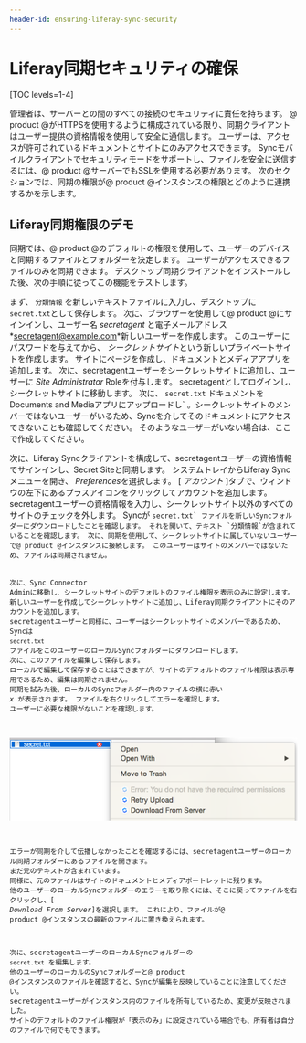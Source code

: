 ```yaml
---
header-id: ensuring-liferay-sync-security
---
```


# Liferay同期セキュリティの確保

[TOC levels=1-4]

管理者は、サーバーとの間のすべての接続のセキュリティに責任を持ちます。 @ product @がHTTPSを使用するように構成されている限り、同期クライアントはユーザー提供の資格情報を使用して安全に通信します。 ユーザーは、アクセスが許可されているドキュメントとサイトにのみアクセスできます。 Syncモバイルクライアントでセキュリティモードをサポートし、ファイルを安全に送信するには、@ product @サーバーでもSSLを使用する必要があります。 次のセクションでは、同期の権限が@ product @インスタンスの権限とどのように連携するかを示します。

## Liferay同期権限のデモ

同期では、@ product @のデフォルトの権限を使用して、ユーザーのデバイスと同期するファイルとフォルダーを決定します。 ユーザーがアクセスできるファイルのみを同期できます。 デスクトップ同期クライアントをインストールした後、次の手順に従ってこの機能をテストします。

まず、 `分類情報` を新しいテキストファイルに入力し、デスクトップに `secret.txt`として保存します。 次に、ブラウザーを使用して@ product @にサインインし、ユーザー名 *secretagent* と電子メールアドレス *<secretagent@example.com>*新しいユーザーを作成します。 このユーザーにパスワードを与えてから、 *シークレットサイト*という新しいプライベートサイトを作成します。 サイトにページを作成し、ドキュメントとメディアアプリを追加します。 次に、secretagentユーザーをシークレットサイトに追加し、ユーザーに *Site Administrator* Roleを付与します。 secretagentとしてログインし、シークレットサイトに移動します。 次に、 `secret.txt` ドキュメントをDocuments and Mediaアプリにアップロードし` 。シークレットサイトのメンバーではないユーザーがいるため、Syncを介してそのドキュメントにアクセスできないことも確認してください。 そのようなユーザーがいない場合は、ここで作成してください。</p>

<p spaces-before="0">次に、Liferay Syncクライアントを構成して、secretagentユーザーの資格情報でサインインし、Secret Siteと同期します。 システムトレイからLiferay Syncメニューを開き、 <em x-id="3">Preferences</em>を選択します。 [ <em x-id="3">アカウント</em> ]タブで、ウィンドウの左下にあるプラスアイコンをクリックしてアカウントを追加します。 secretagentユーザーの資格情報を入力し、シークレットサイト以外のすべてのサイトのチェックを外します。 Syncが <code>secret.txt` ファイルを新しいSyncフォルダーにダウンロードしたことを確認します。 それを開いて、テキスト `分類情報`が含まれていることを確認します。 次に、同期を使用して、シークレットサイトに属していないユーザーで@ product @インスタンスに接続します。 このユーザーはサイトのメンバーではないため、ファイルは同期されません。

次に、Sync Connector Adminに移動し、シークレットサイトのデフォルトのファイル権限を表示のみに設定します。 新しいユーザーを作成してシークレットサイトに追加し、Liferay同期クライアントにそのアカウントを追加します。 secretagentユーザーと同様に、ユーザーはシークレットサイトのメンバーであるため、Syncは `secret.txt` ファイルをこのユーザーのローカルSyncフォルダーにダウンロードします。 次に、このファイルを編集して保存します。 ローカルで編集して保存することはできますが、サイトのデフォルトのファイル権限は表示専用であるため、編集は同期されません。 同期を試みた後、ローカルのSyncフォルダー内のファイルの横に赤い *x* が表示されます。 ファイルを右クリックしてエラーを確認します。 ユーザーに必要な権限がないことを確認します。

![図1：ユーザーがファイルを表示する権限しか持っていないため、アップロードエラーが発生します。](../../../../images/sync-file-permissions-error.png)

エラーが同期を介して伝播しなかったことを確認するには、secretagentユーザーのローカル同期フォルダーにあるファイルを開きます。 まだ元のテキストが含まれています。 同様に、元のファイルはサイトのドキュメントとメディアポートレットに残ります。 他のユーザーのローカルSyncフォルダーのエラーを取り除くには、そこに戻ってファイルを右クリックし、[ *Download From Server*]を選択します。 これにより、ファイルが@ product @インスタンスの最新のファイルに置き換えられます。

次に、secretagentユーザーのローカルSyncフォルダーの `secret.txt` を編集します。 他のユーザーのローカルのSyncフォルダーと@ product @インスタンスのファイルを確認すると、Syncが編集を反映していることに注意してください。 secretagentユーザーがインスタンス内のファイルを所有しているため、変更が反映されました。 サイトのデフォルトのファイル権限が「表示のみ」に設定されている場合でも、所有者は自分のファイルで何でもできます。
